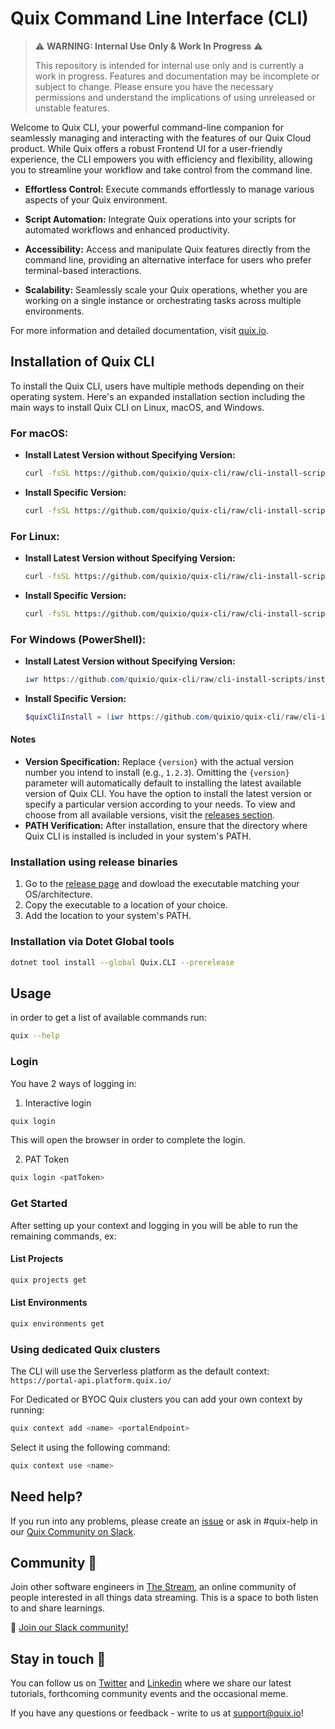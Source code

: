 # Quix Command Line Interface (CLI)

> :warning: **WARNING: Internal Use Only & Work In Progress** :warning:
>
> This repository is intended for internal use only and is currently a work in progress. Features and documentation may be incomplete or subject to change. Please ensure you have the necessary permissions and understand the implications of using unreleased or unstable features.

Welcome to Quix CLI, your powerful command-line companion for seamlessly managing and interacting with the features of our Quix Cloud product. While Quix offers a robust Frontend UI for a user-friendly experience, the CLI empowers you with efficiency and flexibility, allowing you to streamline your workflow and take control from the command line.

- **Effortless Control:** Execute commands effortlessly to manage various aspects of your Quix environment.
  
- **Script Automation:** Integrate Quix operations into your scripts for automated workflows and enhanced productivity.

- **Accessibility:** Access and manipulate Quix features directly from the command line, providing an alternative interface for users who prefer terminal-based interactions.

- **Scalability:** Seamlessly scale your Quix operations, whether you are working on a single instance or orchestrating tasks across multiple environments.

For more information and detailed documentation, visit [quix.io](https://www.quix.io/).

## Installation of Quix CLI

To install the Quix CLI, users have multiple methods depending on their operating system. Here's an expanded installation section including the main ways to install Quix CLI on Linux, macOS, and Windows.

### For macOS:

- **Install Latest Version without Specifying Version:**

  ```bash
  curl -fsSL https://github.com/quixio/quix-cli/raw/cli-install-scripts/install.sh | bash
  ```
  
- **Install Specific Version:**

  ```bash
  curl -fsSL https://github.com/quixio/quix-cli/raw/cli-install-scripts/install.sh | bash -s -- -v={version}
  ```

### For Linux:

- **Install Latest Version without Specifying Version:**

    ```bash
    curl -fsSL https://github.com/quixio/quix-cli/raw/cli-install-scripts/install.sh | sudo bash
    ```
    
- **Install Specific Version:**

    ```bash
    curl -fsSL https://github.com/quixio/quix-cli/raw/cli-install-scripts/install.sh | sudo bash -s -- -v={version}
    ```

### For Windows (PowerShell):

- **Install Latest Version without Specifying Version:**

  ```powershell
  iwr https://github.com/quixio/quix-cli/raw/cli-install-scripts/install.ps1 -useb | iex
  ```
  
- **Install Specific Version:**

  ```powershell
  $quixCliInstall = (iwr https://github.com/quixio/quix-cli/raw/cli-install-scripts/install.ps1 -useb).Content; iex "$quixCliInstall {version}"
  ```

#### Notes
- **Version Specification:** Replace `{version}` with the actual version number you intend to install (e.g., `1.2.3`). Omitting the `{version}` parameter will automatically default to installing the latest available version of Quix CLI. You have the option to install the latest version or specify a particular version according to your needs. 
To view and choose from all available versions, visit the [releases section](https://github.com/quixio/quix-cli/releases).
- **PATH Verification:** After installation, ensure that the directory where Quix CLI is installed is included in your system's PATH.

### Installation using release binaries

1. Go to the [release page](https://github.com/quixio/quix-cli/releases) and dowload the executable matching your OS/architecture.
2. Copy the executable to a location of your choice.
3. Add the location to your system's PATH.

### Installation via Dotet Global tools

```bash
dotnet tool install --global Quix.CLI --prerelease
```

## Usage

in order to get a list of available commands run: 
```bash
quix --help
```

### Login

You have 2 ways of logging in:

1. Interactive login
```bash
quix login
```
This will open the browser in order to complete the login.

2. PAT Token
```bash
quix login <patToken>
```

### Get Started

After setting up your context and logging in you will be able to run the remaining commands, ex:

#### List Projects

```bash
quix projects get
```

#### List Environments

```bash
quix environments get
```

### Using dedicated Quix clusters

The CLI will use the Serverless platform as the default context: `https://portal-api.platform.quix.io/`

For Dedicated or BYOC Quix clusters you can add your own context by running: 
```bash 
quix context add <name> <portalEndpoint>
```
 
Select it using the following command:
```bash
quix context use <name>
```

## Need help?

If you run into any problems, please create an [issue](https://github.com/quixio/quix-cli/issues) or ask in #quix-help in our [Quix Community on Slack](https://quix.io/slack-invite).  

## Community 👭

Join other software engineers in [The Stream](https://quix.io/slack-invite), an online community of people interested in all things data streaming. This is a space to both listen to and share learnings.

🙌  [Join our Slack community!](https://quix.io/slack-invite)

## Stay in touch 👋

You can follow us on [Twitter](https://twitter.com/quix_io) and [Linkedin](https://www.linkedin.com/company/70925173) where we share our latest tutorials, forthcoming community events and the occasional meme.  

If you have any questions or feedback - write to us at support@quix.io!

